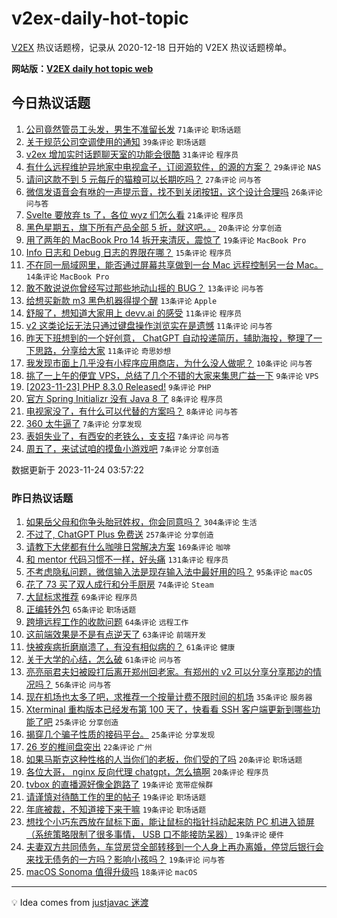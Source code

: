 # v2ex-daily-hot-topic

[V2EX](https://www.v2ex.com/) 热议话题榜，记录从 2020-12-18 日开始的 V2EX 热议话题榜单。

**网站版：[V2EX daily hot topic web](https://boojack.github.io/v2ex-daily-hot-topic-web/)**

## 今日热议话题

<!-- TODAY BEGIN -->

1. [公司竟然管员工头发，男生不准留长发](https://www.v2ex.com/t/994700) `71条评论` `职场话题`
1. [关于规范公司空调使用的通知](https://www.v2ex.com/t/994729) `39条评论` `职场话题`
1. [v2ex 增加实时话题聊天室的功能会很酷](https://www.v2ex.com/t/994721) `31条评论` `程序员`
1. [有什么远程维护异地家中电视盒子，订阅源软件，的源的方案？](https://www.v2ex.com/t/994709) `29条评论` `NAS`
1. [请问这款不到 5 元每斤的猫粮可以长期吃吗？](https://www.v2ex.com/t/994738) `27条评论` `问与答`
1. [微信发语音会有咻的一声提示音，找不到关闭按钮，这个设计合理吗](https://www.v2ex.com/t/994696) `26条评论` `问与答`
1. [Svelte 要放弃 ts 了，各位 wyz 们怎么看](https://www.v2ex.com/t/994698) `21条评论` `程序员`
1. [黑色星期五，旗下所有产品全部 5 折，就这吧。。](https://www.v2ex.com/t/994710) `20条评论` `分享创造`
1. [用了两年的 MacBook Pro 14 拆开来清灰，震惊了](https://www.v2ex.com/t/994725) `19条评论` `MacBook Pro`
1. [Info 日志和 Debug 日志的界限在哪？](https://www.v2ex.com/t/994715) `15条评论` `程序员`
1. [不在同一局域网里，能否通过屏幕共享做到一台 Mac 远程控制另一台 Mac。](https://www.v2ex.com/t/994713) `14条评论` `MacBook Pro`
1. [敢不敢说说你曾经写过那些地动山摇的 BUG？](https://www.v2ex.com/t/994763) `13条评论` `问与答`
1. [给想买新款 m3 黑色机器得提个醒](https://www.v2ex.com/t/994706) `13条评论` `Apple`
1. [舒服了，想知道大家用上 devv.ai 的感受](https://www.v2ex.com/t/994754) `11条评论` `程序员`
1. [v2 这类论坛无法只通过键盘操作浏览实在是遗憾](https://www.v2ex.com/t/994742) `11条评论` `问与答`
1. [昨天下班想到的一个好创意， ChatGPT 自动投递简历，辅助海投，整理了一下思路，分享给大家](https://www.v2ex.com/t/994740) `11条评论` `奇思妙想`
1. [我发现市面上几乎没有小程序应用商店，为什么没人做呢？](https://www.v2ex.com/t/994705) `10条评论` `问与答`
1. [挑了一上午的便宜 VPS，总结了几个不错的大家来集思广益一下](https://www.v2ex.com/t/994771) `9条评论` `VPS`
1. [[2023-11-23] PHP 8.3.0 Released!](https://www.v2ex.com/t/994719) `9条评论` `PHP`
1. [官方 Spring Initializr 没有 Java 8 了](https://www.v2ex.com/t/994785) `8条评论` `程序员`
1. [电视家没了，有什么可以代替的方案吗？](https://www.v2ex.com/t/994734) `8条评论` `问与答`
1. [360 太牛逼了](https://www.v2ex.com/t/994753) `7条评论` `分享发现`
1. [表姐失业了，有西安的老铁么，支支招](https://www.v2ex.com/t/994745) `7条评论` `问与答`
1. [周五了，来试试咱的摸鱼小游戏吧](https://www.v2ex.com/t/994718) `7条评论` `分享创造`

数据更新于 2023-11-24 03:57:22

<!-- TODAY END -->

### 昨日热议话题

<!-- YESTERDAY BEGIN -->

1. [如果岳父母和你争头胎冠姓权，你会同意吗？](https://www.v2ex.com/t/994383) `304条评论` `生活`
1. [不过了, ChatGPT Plus 免费送](https://www.v2ex.com/t/994585) `257条评论` `分享创造`
1. [请教下大佬都有什么咖啡日常解决方案](https://www.v2ex.com/t/994422) `169条评论` `咖啡`
1. [和 mentor 代码习惯不一样，好头痛](https://www.v2ex.com/t/994435) `131条评论` `程序员`
1. [不考虑隐私问题，微信输入法是现存输入法中最好用的吗？](https://www.v2ex.com/t/994523) `95条评论` `macOS`
1. [花了 73 买了双人成行和分手厨房](https://www.v2ex.com/t/994372) `74条评论` `Steam`
1. [大鼠标求推荐](https://www.v2ex.com/t/994503) `69条评论` `程序员`
1. [正编转外包](https://www.v2ex.com/t/994374) `65条评论` `职场话题`
1. [跨境远程工作的收款问题](https://www.v2ex.com/t/994411) `64条评论` `远程工作`
1. [这前端效果是不是有点逆天了](https://www.v2ex.com/t/994402) `63条评论` `前端开发`
1. [快被疾病折磨崩溃了，有没有相似病的？](https://www.v2ex.com/t/994593) `61条评论` `健康`
1. [关于大学的心结，怎么破](https://www.v2ex.com/t/994470) `61条评论` `问与答`
1. [亮亮丽君夫妇被殴打后离开郑州回老家。有郑州的 v2 可以分享分享那边的情况吗？](https://www.v2ex.com/t/994415) `56条评论` `问与答`
1. [现在机场也太多了吧，求推荐一个按量计费不限时间的机场](https://www.v2ex.com/t/994480) `35条评论` `服务器`
1. [Xterminal 重构版本已经发布第 100 天了，快看看 SSH 客户端更新到哪些功能了吧](https://www.v2ex.com/t/994579) `25条评论` `分享创造`
1. [揭穿几个骗子性质的接码平台。](https://www.v2ex.com/t/994481) `25条评论` `分享发现`
1. [26 岁的椎间盘突出](https://www.v2ex.com/t/994394) `22条评论` `广州`
1. [如果马斯克这种性格的人当你们的老板，你们受的了吗](https://www.v2ex.com/t/994611) `20条评论` `职场话题`
1. [各位大哥， nginx 反向代理 chatgpt，怎么搞啊](https://www.v2ex.com/t/994380) `20条评论` `程序员`
1. [tvbox 的直播源好像全跑路了](https://www.v2ex.com/t/994651) `19条评论` `宽带症候群`
1. [请谨慎对待酷工作的里的帖子](https://www.v2ex.com/t/994635) `19条评论` `职场话题`
1. [年底被裁，不知道接下来干嘛](https://www.v2ex.com/t/994535) `19条评论` `职场话题`
1. [想找个小巧东西放在鼠标下面，能让鼠标的指针抖动起来防 PC 机进入锁屏（系统策略限制了很多事情， USB 口不能接防呆器）](https://www.v2ex.com/t/994479) `19条评论` `硬件`
1. [夫妻双方共同债务，车贷房贷全部转移到一个人身上再办离婚，停贷后银行会来找无债务的一方吗？影响小孩吗？](https://www.v2ex.com/t/994476) `19条评论` `问与答`
1. [macOS Sonoma 值得升级吗](https://www.v2ex.com/t/994625) `18条评论` `macOS`

<!-- YESTERDAY END -->

---

💡 Idea comes from [justjavac 迷渡](https://github.com/justjavac/)
